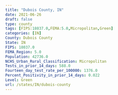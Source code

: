 ```yaml
---
title: "Dubois County, IN"
date: 2021-06-26
draft: false
type: county
tags: [FIPS:18037.0,FEMA:5.0,Micropolitan,Green]
categories: [IN]
County: Dubois County
State: IN
FIPS: 18037.0
FEMA_Region: 5.0
Population: 42736.0
NCHS_Urban_Rural_Classification: Micropolitan
Tests_in_prior_14_days: 588.0
Fourteen_day_test_rate_per_100000: 1376.0
Percent_Positivity_in_prior_14_days: 0.022
Level: Green
url: /states/IN/dubois-county
---
```



